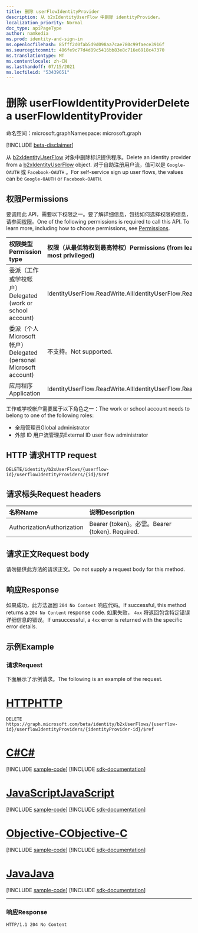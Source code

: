 ```yaml
---
title: 删除 userFlowIdentityProvider
description: 从 b2xIdentityUserFlow 中删除 identityProvider。
localization_priority: Normal
doc_type: apiPageType
author: namkedia
ms.prod: identity-and-sign-in
ms.openlocfilehash: 85fff2d0fab5d9d098aa7cae780c99faece3916f
ms.sourcegitcommit: 486fe9c77d4d89c5416bb83e8c716e6918c47370
ms.translationtype: MT
ms.contentlocale: zh-CN
ms.lasthandoff: 07/15/2021
ms.locfileid: "53439651"
---
```

# <a name="delete-a-userflowidentityprovider"></a><span data-ttu-id="25e05-103">删除 userFlowIdentityProvider</span><span class="sxs-lookup"><span data-stu-id="25e05-103">Delete a userFlowIdentityProvider</span></span>

<span data-ttu-id="25e05-104">命名空间：microsoft.graph</span><span class="sxs-lookup"><span data-stu-id="25e05-104">Namespace: microsoft.graph</span></span>

[!INCLUDE [beta-disclaimer](../../includes/beta-disclaimer.md)]

<span data-ttu-id="25e05-105">从 [b2xIdentityUserFlow](../resources/b2xidentityuserflow.md) 对象中删除标识提供程序。</span><span class="sxs-lookup"><span data-stu-id="25e05-105">Delete an identity provider from a [b2xIdentityUserFlow](../resources/b2xidentityuserflow.md) object.</span></span> <span data-ttu-id="25e05-106">对于自助注册用户流，值可以是 `Google-OAUTH` 或 `Facebook-OAUTH` 。</span><span class="sxs-lookup"><span data-stu-id="25e05-106">For self-service sign up user flows, the values can be `Google-OAUTH` or `Facebook-OAUTH`.</span></span>

## <a name="permissions"></a><span data-ttu-id="25e05-107">权限</span><span class="sxs-lookup"><span data-stu-id="25e05-107">Permissions</span></span>

<span data-ttu-id="25e05-p102">要调用此 API，需要以下权限之一。要了解详细信息，包括如何选择权限的信息，请参阅[权限](/graph/permissions-reference)。</span><span class="sxs-lookup"><span data-stu-id="25e05-p102">One of the following permissions is required to call this API. To learn more, including how to choose permissions, see [Permissions](/graph/permissions-reference).</span></span>

|<span data-ttu-id="25e05-110">权限类型</span><span class="sxs-lookup"><span data-stu-id="25e05-110">Permission type</span></span>      | <span data-ttu-id="25e05-111">权限（从最低特权到最高特权）</span><span class="sxs-lookup"><span data-stu-id="25e05-111">Permissions (from least to most privileged)</span></span>              |
|:--------------------|:---------------------------------------------------------|
|<span data-ttu-id="25e05-112">委派（工作或学校帐户）</span><span class="sxs-lookup"><span data-stu-id="25e05-112">Delegated (work or school account)</span></span>|<span data-ttu-id="25e05-113">IdentityUserFlow.ReadWrite.All</span><span class="sxs-lookup"><span data-stu-id="25e05-113">IdentityUserFlow.ReadWrite.All</span></span>|
|<span data-ttu-id="25e05-114">委派（个人 Microsoft 帐户）</span><span class="sxs-lookup"><span data-stu-id="25e05-114">Delegated (personal Microsoft account)</span></span>| <span data-ttu-id="25e05-115">不支持。</span><span class="sxs-lookup"><span data-stu-id="25e05-115">Not supported.</span></span>|
|<span data-ttu-id="25e05-116">应用程序</span><span class="sxs-lookup"><span data-stu-id="25e05-116">Application</span></span>| <span data-ttu-id="25e05-117">IdentityUserFlow.ReadWrite.All</span><span class="sxs-lookup"><span data-stu-id="25e05-117">IdentityUserFlow.ReadWrite.All</span></span>|

<span data-ttu-id="25e05-118">工作或学校帐户需要属于以下角色之一：</span><span class="sxs-lookup"><span data-stu-id="25e05-118">The work or school account needs to belong to one of the following roles:</span></span>

* <span data-ttu-id="25e05-119">全局管理员</span><span class="sxs-lookup"><span data-stu-id="25e05-119">Global administrator</span></span>
* <span data-ttu-id="25e05-120">外部 ID 用户流管理员</span><span class="sxs-lookup"><span data-stu-id="25e05-120">External ID user flow administrator</span></span>

## <a name="http-request"></a><span data-ttu-id="25e05-121">HTTP 请求</span><span class="sxs-lookup"><span data-stu-id="25e05-121">HTTP request</span></span>

<!-- { "blockType": "ignored" } -->

```http
DELETE/identity/b2xUserFlows/{userflow-id}/userflowIdentityProviders/{id}/$ref
```

## <a name="request-headers"></a><span data-ttu-id="25e05-122">请求标头</span><span class="sxs-lookup"><span data-stu-id="25e05-122">Request headers</span></span>

|<span data-ttu-id="25e05-123">名称</span><span class="sxs-lookup"><span data-stu-id="25e05-123">Name</span></span>|<span data-ttu-id="25e05-124">说明</span><span class="sxs-lookup"><span data-stu-id="25e05-124">Description</span></span>|
|:---------------|:----------|
|<span data-ttu-id="25e05-125">Authorization</span><span class="sxs-lookup"><span data-stu-id="25e05-125">Authorization</span></span>|<span data-ttu-id="25e05-p103">Bearer {token}。必需。</span><span class="sxs-lookup"><span data-stu-id="25e05-p103">Bearer {token}. Required.</span></span>|

## <a name="request-body"></a><span data-ttu-id="25e05-128">请求正文</span><span class="sxs-lookup"><span data-stu-id="25e05-128">Request body</span></span>

<span data-ttu-id="25e05-129">请勿提供此方法的请求正文。</span><span class="sxs-lookup"><span data-stu-id="25e05-129">Do not supply a request body for this method.</span></span>

## <a name="response"></a><span data-ttu-id="25e05-130">响应</span><span class="sxs-lookup"><span data-stu-id="25e05-130">Response</span></span>

<span data-ttu-id="25e05-131">如果成功，此方法返回 `204 No Content` 响应代码。</span><span class="sxs-lookup"><span data-stu-id="25e05-131">If successful, this method returns a `204 No Content` response code.</span></span> <span data-ttu-id="25e05-132">如果失败， `4xx` 将返回包含特定错误详细信息的错误。</span><span class="sxs-lookup"><span data-stu-id="25e05-132">If unsuccessful, a `4xx` error is returned with the specific error details.</span></span>

## <a name="example"></a><span data-ttu-id="25e05-133">示例</span><span class="sxs-lookup"><span data-stu-id="25e05-133">Example</span></span>

### <a name="request"></a><span data-ttu-id="25e05-134">请求</span><span class="sxs-lookup"><span data-stu-id="25e05-134">Request</span></span>

<span data-ttu-id="25e05-135">下面展示了示例请求。</span><span class="sxs-lookup"><span data-stu-id="25e05-135">The following is an example of the request.</span></span>


# <a name="http"></a>[<span data-ttu-id="25e05-136">HTTP</span><span class="sxs-lookup"><span data-stu-id="25e05-136">HTTP</span></span>](#tab/http)
<!-- {
  "blockType": "request",
  "name": "delete_b2xUserFlows_userflowIdentityProviders"
}
-->

``` http
DELETE https://graph.microsoft.com/beta/identity/b2xUserFlows/{userflow-id}/userflowIdentityProviders/{identityProvider-id}/$ref
```
# <a name="c"></a>[<span data-ttu-id="25e05-137">C#</span><span class="sxs-lookup"><span data-stu-id="25e05-137">C#</span></span>](#tab/csharp)
[!INCLUDE [sample-code](../includes/snippets/csharp/delete-b2xuserflows-userflowidentityproviders-csharp-snippets.md)]
[!INCLUDE [sdk-documentation](../includes/snippets/snippets-sdk-documentation-link.md)]

# <a name="javascript"></a>[<span data-ttu-id="25e05-138">JavaScript</span><span class="sxs-lookup"><span data-stu-id="25e05-138">JavaScript</span></span>](#tab/javascript)
[!INCLUDE [sample-code](../includes/snippets/javascript/delete-b2xuserflows-userflowidentityproviders-javascript-snippets.md)]
[!INCLUDE [sdk-documentation](../includes/snippets/snippets-sdk-documentation-link.md)]

# <a name="objective-c"></a>[<span data-ttu-id="25e05-139">Objective-C</span><span class="sxs-lookup"><span data-stu-id="25e05-139">Objective-C</span></span>](#tab/objc)
[!INCLUDE [sample-code](../includes/snippets/objc/delete-b2xuserflows-userflowidentityproviders-objc-snippets.md)]
[!INCLUDE [sdk-documentation](../includes/snippets/snippets-sdk-documentation-link.md)]

# <a name="java"></a>[<span data-ttu-id="25e05-140">Java</span><span class="sxs-lookup"><span data-stu-id="25e05-140">Java</span></span>](#tab/java)
[!INCLUDE [sample-code](../includes/snippets/java/delete-b2xuserflows-userflowidentityproviders-java-snippets.md)]
[!INCLUDE [sdk-documentation](../includes/snippets/snippets-sdk-documentation-link.md)]

---


### <a name="response"></a><span data-ttu-id="25e05-141">响应</span><span class="sxs-lookup"><span data-stu-id="25e05-141">Response</span></span>

<!-- {
  "blockType": "response",
  "truncated": true
} -->

```http
HTTP/1.1 204 No Content
```

